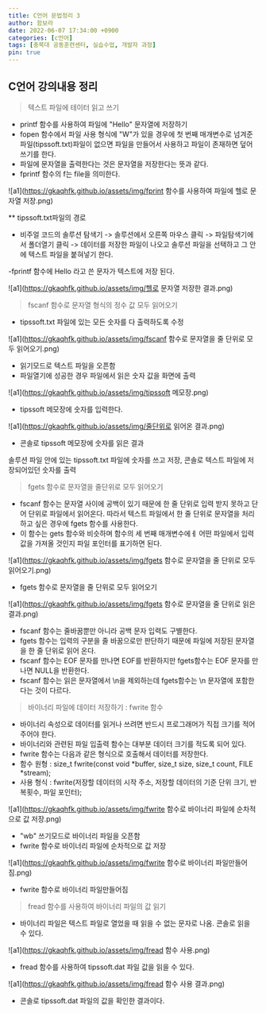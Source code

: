 ```yaml
---
title: C언어 문법정리 3
author: 함보라
date: 2022-06-07 17:34:00 +0900
categories: [c언어]
tags: [충북대 공동훈련센터, 실습수업, 개발자 과정]
pin: true
---
```


## C언어 강의내용 정리

> 텍스트 파일에 테이터 읽고 쓰기

- printf 함수를 사용하여 파일에 "Hello" 문자열에 저장하기
- fopen 함수에서 파일 사용 형식에 "W"가 있을 경우에 첫 번째 매개변수로 넘겨준 파일(tipssoft.txt)파일이 없으면 파일을 만들어서 사용하고 파일이 존재하면 덮어쓰기를 한다.
- 파일에 문자열을 출력한다는 것은 문자열을 저장한다는 뜻과 같다.
- fprintf 함수의 f는 file을 의미한다.

![a1](https://gkaqhfk.github.io/assets/img/fprint 함수를 사용하여 파일에 헬로 문자열 저장.png)

** tipssoft.txt파일의 경로
- 비주얼 코드의 솔루션 탐색기 -> 솔루션에서 오른쪽 마우스 클릭 -> 파일탐색기에서 폴더열기 클릭 -> 데이터를 저장한 파일이 나오고 솔루션 파일을 선택하고 그 안에 텍스트 파일을 붙혀넣기 한다.

-fprintf 함수에  Hello 라고 쓴 문자가 텍스트에 저장 된다.

![a1](https://gkaqhfk.github.io/assets/img/헬로 문자열 저장한 결과.png)

> fscanf 함수로 문자열 형식의 정수 값 모두 읽어오기

- tipssoft.txt 파일에 있는 모든 숫자를 다 출력하도록 수정

![a1](https://gkaqhfk.github.io/assets/img/fscanf 함수로 문자열을 줄 단위로 모두 읽어오기.png)

- 읽기모드로 텍스트 파일을 오픈함
- 파일열기에 성공한 경우 파일에서 읽은 숫자 값을 화면에 출력

![a1](https://gkaqhfk.github.io/assets/img/tipssoft 메모장.png)

- tipssoft 메모장에 숫자를 입력한다.

![a1](https://gkaqhfk.github.io/assets/img/줄단위로 읽어온 결과.png)

- 콘솔로 tipssoft 메모장에 숫자를 읽은 결과

솔루션 파일 안에 있는 tipssoft.txt 파일에 숫자를 쓰고 저장, 콘솔로 텍스트 파일에 저장되어있던 숫자를 출력

> fgets 함수로 문자열을 줄단위로 모두 읽어오기

- fscanf 함수는 문자열 사이에 공백이 있기 때문에 한 줄 단위로 입력 받지 못하고 단어 단위로 파일에서 읽어온다. 따라서 텍스트 파일에서 한 줄 단위로 문자열을 처리하고 싶은 경우에 fgets 함수를 사용한다.
- 이 함수는 gets 함수와 비슷하며 함수의 세 번째 매개변수에ㅔ 어떤 파일에서 입력 값을 가져올 것인지 파일 포인터를 표기하면 된다.

![a1](https://gkaqhfk.github.io/assets/img/fgets 함수로 문자열을 줄 단위로 모두 읽어오기.png)

- fgets 함수로 문자열을 줄 단위로 모두 읽어오기

![a1](https://gkaqhfk.github.io/assets/img/fgets 함수로 문자열을 줄 단위로 읽은결과.png)

- fscanf 함수는 줄바꿈뿐만 아니라 공백 문자 입력도 구별한다.
- fgets 함수는 입력의 구분을 줄 바꿈으로만 판단하기 때문에 파일에 저장된 문자열을 한 줄 단위로 읽어 온다.
- fscanf 함수는 EOF 문자를 만나면 EOF를 반환하지만 fgets함수는 EOF 문자를 만나면 NULL을 반환한다.
- fscanf 함수는 읽은 문자열에서 \n을 제외하는데 fgets함수는 \n 문자열에 포함한다는 것이 다르다.

> 바이너리 파일에 데이터 저장하기 : fwrite 함수

- 바이너리 속성으로 데이터를 읽거나 쓰려면 반드시 프로그래머가 직접 크기를 적어주어야 한다.
- 바이너리와 관련된 파일 입출력 함수는 대부분 데이터 크기를 적도록 되어 있다.
- fwrite 함수는 다음과 같은 형식으로 호출해서 데이터를 저장한다.
- 함수 원형 : size_t fwrite(const void *buffer, size_t size, size_t count, FILE *stream);
- 사용 형식 : fwrite(저장할 데이터의 시작 주소, 저장할 데이터의 기준 단위 크기, 반복횟수, 파일 포인터);

![a1](https://gkaqhfk.github.io/assets/img/fwrite 함수로 바이너리 파일에 순차적으로 값 저장.png)


- "wb" 쓰기모드로 바이너리 파일을 오픈함
- fwrite 함수로 바이너리 파일에 순차적으로 값 저장

![a1](https://gkaqhfk.github.io/assets/img/fwrite 함수로 바이너리 파일만들어짐.png)

- fwrite 함수로 바이너리 파일만들어짐

> fread 함수를 사용하여 바이너리 파일의 값 읽기

- 바이너리 파일은 텍스트 파일로 열었을 때 읽을 수 없는 문자로 나옴. 콘솔로 읽을 수 있다.

![a1](https://gkaqhfk.github.io/assets/img/fread 함수 사용.png)

- fread 함수를 사용하여 tipssoft.dat 파일 값을 읽을 수 있다.

![a1](https://gkaqhfk.github.io/assets/img/fread 함수 사용 결과.png)

- 콘솔로 tipssoft.dat 파일의 값을 확인한 결과이다.
